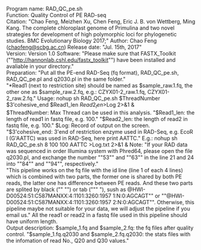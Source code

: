 Program name:	RAD_QC_pe.sh	
Function:	Quality Control of PE RAD-seq	
Citation:	"Chao Feng, Meizhen Xu, Chen Feng, Eric J. B. von Wettberg, Ming Kang. The complete chloroplast genome of Primulina and two novel strategies for development of high polymorphic loci for phylogenetic studies. BMC Evolutionary Biology 2017;"	
Author:	Chao Feng (chaofeng@scbg.ac.cn)	
Release date:	"Jul. 15th, 2017"	
Version:	Version 1.0	
Software:	"Please make sure that FASTX_Toolkit (""http://hannonlab.cshl.edu/fastx_toolkit"") have been installed and avaliable in your directory."	
Preparation:	"Put all the PE-end RAD-Seq (fq format), RAD_QC_pe.sh, RAD_QC_pe.pl and q2030.pl in the same folder."	
	"*Read1 (next to restriction site) should be named as $sample_raw.1.fq, the other one as $sample_raw.2.fq, e.g.: CZYX01-2_raw.1.fq, CZYX01-2_raw.2.fq."	
Usage:	nohup sh RAD_QC_pe.sh $ThreadNumber $3'cohesive_end $Read1_len $Read2_len >$Log 2>&1 &	
		$ThreadNumber: Max Thread can be used in this analysis.
		"$Read1_len: the length of read1 in fastq file, e.g. 100."
		"$Read2_len: the length of read2 in fastq file, e.g. 100."
		$Log: Record of output on the screen.
		"$3'cohesive_end: 3'end of restriction enzyme used in RAD-Seq, e.g. EcoR I (G'AATTC) was used in RAD-Seq, here print AATTC."
	E.g.: nohup sh RAD_QC_pe.sh 8 100 100 AATTC >Log.txt 2>&1 &	
Note:	"If your RAD data was sequenced in order Illumina system with Phred64, please open the file q2030.pl, and exchange the number ""53"" and ""63"" in the line 21 and 24 into ""84"" and ""94"", respectively."	
	"This pipeline works on the fq file with the id line (line 1 of each 4 lines) which is combined with two parts, the former one is shared by both PE reads, the latter one has difference between PE reads. And these two parts are splited by black ("" "") or tab ("""	"), sush as @HWI-D00524:51:C587MANXX:4:1101:3260:1957 1:N:0:AGCAGT"" or ""@HWI-D00524:51:C587MANXX:4:1101:3260:1957 2:N:0:AGCAGT"". Otherwise, this pipeline maybe not suitable for your data, we will adjust the pipeline if you email us."
	All the read1 or read2 in a fastq file used in this pipeline should have uniform length.	
Output description:	$sample_1.fq and $sample_2.fq: the fq files after quality control.	
	"$sample_1.fq.q2030 and $sample_2.fq.q2030: the stats files with the infomation of read No., Q20 and Q30 values."	
